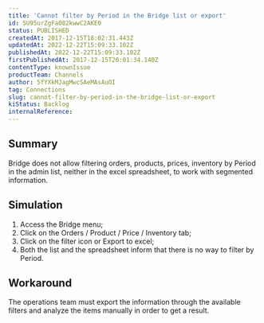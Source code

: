 ```yaml
---
title: 'Cannot filter by Period in the Bridge list or export'
id: 5U95urZgFa082kwwC2AKE0
status: PUBLISHED
createdAt: 2017-12-15T18:02:31.443Z
updatedAt: 2022-12-22T15:09:33.102Z
publishedAt: 2022-12-22T15:09:33.102Z
firstPublishedAt: 2017-12-15T20:01:34.140Z
contentType: knownIssue
productTeam: Channels
author: 5fYXkMJagMwcSAeMAsAuOI
tag: Connections
slug: cannot-filter-by-period-in-the-bridge-list-or-export
kiStatus: Backlog
internalReference: 
---
```


## Summary

Bridge does not allow filtering orders, products, prices, inventory by Period in the admin list, neither in the excel spreadsheet, to work with segmented information.

## Simulation

1. Access the Bridge menu;
2. Click on the Orders / Product / Price / Inventory tab;
3. Click on the filter icon or Export to excel;
4. Both the list and the spreadsheet inform that there is no way to filter by Period.

## Workaround

The operations team must export the information through the available filters and analyze the items manually in order to get a result.

